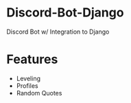 # Discord-Bot-Django
Discord Bot w/ Integration to Django

# Features
- Leveling
- Profiles
- Random Quotes 
 
